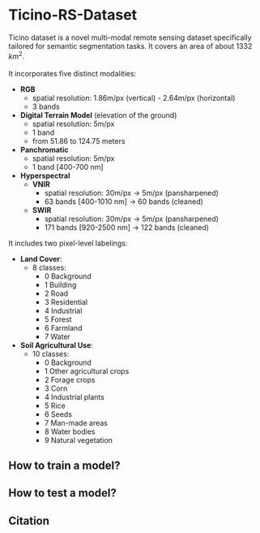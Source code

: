 # Ticino-RS-Dataset

Ticino dataset is a novel multi-modal remote sensing dataset specifically tailored for semantic segmentation tasks. It covers an area of about 1332 $km^2$.
<br />
<br />
It incorporates five distinct modalities:
- **RGB**
  - spatial resolution: 1.86m/px (vertical) - 2.64m/px (horizontal)
  - 3 bands 
- **Digital Terrain Model** (elevation of the ground)
  - spatial resolution: 5m/px
  - 1 band
  - from 51.86 to 124.75 meters
- **Panchromatic**
  - spatial resolution: 5m/px
  - 1 band [400-700 nm]
- **Hyperspectral**
  - **VNIR**
    - spatial resolution: 30m/px &#8594; 5m/px (pansharpened)
    - 63 bands [400-1010 nm] &#8594; 60 bands (cleaned)
  - **SWIR**
    - spatial resolution: 30m/px &#8594; 5m/px (pansharpened)
    - 171 bands [920-2500 nm] &#8594; 122 bands (cleaned)
   
         
It includes two pixel-level labelings:
- **Land Cover**:
  - 8 classes:
    - 0 Background
    - 1 Building
    - 2 Road
    - 3 Residential
    - 4 Industrial
    - 5 Forest
    - 6 Farmland
    - 7 Water
- **Soil Agricultural Use**:
  - 10 classes:
    - 0 Background
    - 1 Other agricultural crops
    - 2 Forage crops
    - 3 Corn
    - 4 Industrial plants
    - 5 Rice
    - 6 Seeds
    - 7 Man-made areas
    - 8 Water bodies
    - 9 Natural vegetation

## How to train a model?

## How to test a model?

## Citation
